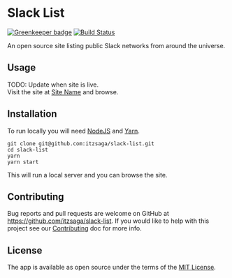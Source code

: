 
# Slack List

[![Greenkeeper badge](https://badges.greenkeeper.io/itzsaga/slack-list.svg)](https://greenkeeper.io/) [![Build Status](https://travis-ci.org/itzsaga/slack-list.svg?branch=master)](https://travis-ci.org/itzsaga/slack-list)

An open source site listing public Slack networks from around the universe.

## Usage

TODO: Update when site is live.  
Visit the site at [Site Name](http://siteaddy.com) and browse.

## Installation

To run locally you will need [NodeJS](https://nodejs.org/) and [Yarn](https://yarnpkg.com).

```shell
git clone git@github.com:itzsaga/slack-list.git
cd slack-list
yarn
yarn start
```

This will run a local server and you can browse the site.

## Contributing

Bug reports and pull requests are welcome on GitHub at https://github.com/itzsaga/slack-list. If you would like to help with this project see our [Contributing](./CONTRIBUTING.md) doc for more info.

## License

The app is available as open source under the terms of the [MIT License](./LICENSE).
